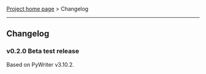 [Project home page](index) > Changelog

------------------------------------------------------------------------

## Changelog

### v0.2.0 Beta test release 

Based on PyWriter v3.10.2.


